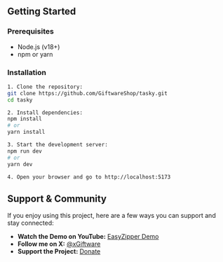 ## Getting Started

### Prerequisites

- Node.js (v18+)  
- npm or yarn  

### Installation

```bash
1. Clone the repository:
git clone https://github.com/GiftwareShop/tasky.git
cd tasky

2. Install dependencies:
npm install
# or
yarn install

3. Start the development server:
npm run dev
# or
yarn dev

4. Open your browser and go to http://localhost:5173
```

## Support & Community

If you enjoy using this project, here are a few ways you can support and stay connected:

- **Watch the Demo on YouTube:** [EasyZipper Demo](https://youtube.com/shorts/TwvPRASWeMU) 
- **Follow me on X:** [@xGiftware](https://x.com/xGiftware)   
- **Support the Project:** [Donate](https://buy.stripe.com/00waEW8uV3ZOe2nfiGb7y01)
